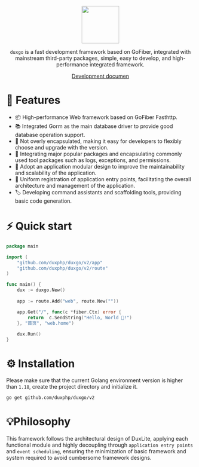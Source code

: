 <p align="center">
<a href="https://www.duxravel.com/">
    <img src="https://github.com/duxphp/duxravel/blob/main/resources/image/watermark.png?raw=true" width="100" height="100">
</a>
<p align="center"><code>duxgo</code> is a fast development framework based on GoFiber, integrated with mainstream third-party packages, simple, easy to develop, and high-performance integrated framework.</p>
<p align="center">
<a href="https://www.duxfast.com">Development documen</a>
</p>


# 🎯 Features

- 📦 High-performance Web framework based on GoFiber Fasthttp.
- 📚 Integrated Gorm as the main database driver to provide good database operation support.
- 📡 Not overly encapsulated, making it easy for developers to flexibly choose and upgrade with the version.
- 🔧 Integrating major popular packages and encapsulating commonly used tool packages such as logs, exceptions, and permissions.
- 📡 Adopt an application modular design to improve the maintainability and scalability of the application.
- 📡 Uniform registration of application entry points, facilitating the overall architecture and management of the application.
- 🏷 Developing command assistants and scaffolding tools, providing basic code generation.


#  ⚡ Quick start

```go
package main

import (
	"github.com/duxphp/duxgo/v2/app"
	"github.com/duxphp/duxgo/v2/route"
)

func main() {
	dux := duxgo.New()
	
	app := route.Add("web", route.New(""))

	app.Get("/", func(c *fiber.Ctx) error {
		return  c.SendString("Hello, World 👋!")
	}, "首页", "web.home")
	
	dux.Run()
}

```

#  ⚙ Installation

Please make sure that the current Golang environment version is higher than `1.18`, create the project directory and initialize it.

```sh
go get github.com/duxphp/duxgo/v2
```

# 💡Philosophy

This framework follows the architectural design of DuxLite, applying each functional module and highly decoupling through `application entry points` and `event scheduling`, ensuring the minimization of basic framework and system required to avoid cumbersome framework designs.